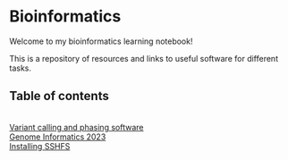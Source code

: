# Bioinformatics

Welcome to my bioinformatics learning notebook! 

This is a repository of resources and links to useful software for different tasks.

## Table of contents
<br>[Variant calling and phasing software](https://github.com/nikhita-damaraju/bioinformatics/blob/main/phasing_resources.md)
<br>[Genome Informatics 2023](https://github.com/nikhita-damaraju/bioinformatics/blob/main/genome_informatics.md)
<br>[Installing SSHFS](https://github.com/nikhita-damaraju/bioinformatics/blob/main/install_sshfs.md)

